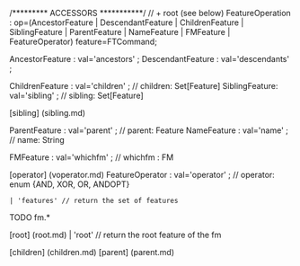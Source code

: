 /********* ACCESSORS ***********/
// + root (see below)
FeatureOperation : op=(AncestorFeature | DescendantFeature | ChildrenFeature | SiblingFeature | ParentFeature | NameFeature | FMFeature | FeatureOperator)
                   feature=FTCommand;


AncestorFeature : val='ancestors' ;
DescendantFeature : val='descendants' ;



ChildrenFeature : val='children'  ; // children: Set[Feature]
SiblingFeature: val='sibling' ; // sibling: Set[Feature]

[sibling] (sibling.md)

ParentFeature : val='parent' ; // parent: Feature
NameFeature : val='name'  ; // name: String

FMFeature : val='whichfm'  ; // whichfm : FM

[operator] (voperator.md)
FeatureOperator : val='operator'  ; // operator: enum {AND, XOR, OR, ANDOPT}


    | 'features' // return the set of features
TODO fm.*

[root] (root.md)
   | 'root' // return the root feature of the fm

[children] (children.md)
[parent] (parent.md)